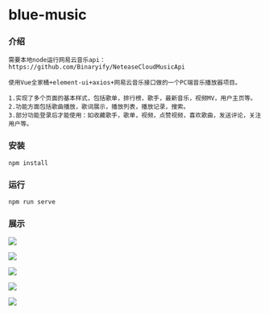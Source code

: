 # blue-music

### 介绍

```
需要本地node运行网易云音乐api：https://github.com/Binaryify/NeteaseCloudMusicApi
```
```
使用Vue全家桶+element-ui+axios+网易云音乐接口做的一个PC端音乐播放器项目。

1.实现了多个页面的基本样式，包括歌单，排行榜，歌手，最新音乐，视频MV，用户主页等。
2.功能方面包括歌曲播放，歌词展示，播放列表，播放记录，搜索。
3.部分功能登录后才能使用：如收藏歌手，歌单，视频，点赞视频，喜欢歌曲，发送评论，关注用户等。
```

### 安装

```
npm install
```
### 运行
```
npm run serve
```

### 展示

![](C:\Users\Magic\Desktop\1.png)

![](C:\Users\Magic\Desktop\2.png)

![](C:\Users\Magic\Desktop\222.png)

![](C:\Users\Magic\Desktop\333.png)

![](C:\Users\Magic\Desktop\4444.png)
